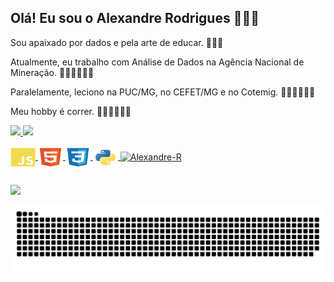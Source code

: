## Olá! Eu sou o Alexandre Rodrigues 👋👋👋

<p> Sou apaixado por dados e pela arte de educar. 💓💓💓 </p>
<p> Atualmente, eu trabalho com Análise de Dados na Agência Nacional de Mineração. 🕵️‍♂️🕵️‍♂️🕵️‍♂️ </p>
<p> Paralelamente, leciono na PUC/MG, no CEFET/MG e no Cotemig. 👨‍🏫👨‍🏫👨‍🏫 </p>
<p> Meu hobby é correr. 🏃‍♂️🏃‍♂️🏃‍♂️ </p>


 <div>
  <a href="https://github.com/alexandrerodrigues2311">
  <img height="180em" src="https://github-readme-stats.vercel.app/api?username=alexandrerodrigues2311&show_icons=true&theme=dracula&include_all_commits=true&count_private=true"/>
  <img height="180em" src="https://github-readme-stats.vercel.app/api/top-langs/?username=alexandrerodrigues2311&layout=compact&langs_count=7&theme=dracula"/>
</div>
<div style="display: inline_block"><br>
  <img align="center" alt="Alexandre-Js" height="30" width="40" src="https://raw.githubusercontent.com/devicons/devicon/master/icons/javascript/javascript-plain.svg">
  <img align="center" alt="Alexandre-HTML" height="30" width="40" src="https://raw.githubusercontent.com/devicons/devicon/master/icons/html5/html5-original.svg">
  <img align="center" alt="Alexandre-CSS" height="30" width="40" src="https://raw.githubusercontent.com/devicons/devicon/master/icons/css3/css3-original.svg">
  <img align="center" alt="Alexandre-Python" height="30" width="40" src="https://raw.githubusercontent.com/devicons/devicon/master/icons/python/python-original.svg">
 <img align="center" alt="Alexandre-R" height="30" width="40" src="https://cdn.jsdelivr.net/gh/devicons/devicon/icons/rstudio/rstudio-original.svg">
</div>
  
  ##
 
<div> 
 <a href="https://www.linkedin.com/in/alexandrerodrigues-dataanalyst/" target="_blank"><img src="https://img.shields.io/badge/-LinkedIn-%230077B5?style=for-the-badge&logo=linkedin&logoColor=white" target="_blank"></a> 
 
  ![Snake animation](https://github.com/alexandrerodrigues2311/alexandrerodrigues2311/blob/output/github-contribution-grid-snake.svg)
 
</div>

